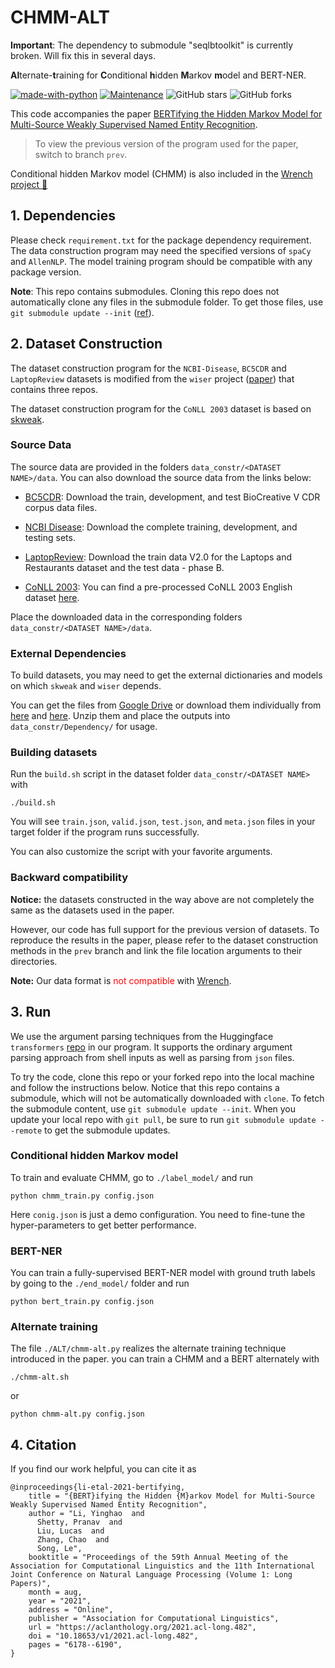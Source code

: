 # CHMM-ALT

**Important**: The dependency to submodule "seqlbtoolkit" is currently broken. Will fix this in several days.

**Al**ternate-**t**raining for **C**onditional **h**idden **M**arkov **m**odel and BERT-NER.

[![made-with-python](https://img.shields.io/badge/Made%20with-Python-1f425f.svg?color=purple)](https://www.python.org/)
[![Maintenance](https://img.shields.io/badge/Maintained%3F-yes-green.svg)](https://github.com/Yinghao-Li/CHMM-ALT)
![GitHub stars](https://img.shields.io/github/stars/Yinghao-Li/CHMM-ALT.svg?color=gold)
![GitHub forks](https://img.shields.io/github/forks/Yinghao-Li/CHMM-ALT?color=9cf)


This code accompanies the paper [BERTifying the Hidden Markov Model for Multi-Source Weakly Supervised Named Entity Recognition](https://arxiv.org/abs/2105.12848).

> To view the previous version of the program used for the paper, switch to branch `prev`.

Conditional hidden Markov model (CHMM) is also included in the [Wrench project 🔧](https://github.com/JieyuZ2/wrench)

## 1. Dependencies
Please check `requirement.txt` for the package dependency requirement.
The data construction program may need the specified versions of `spaCy` and `AllenNLP`.
The model training program should be compatible with any package version.

**Note**: This repo contains submodules.
Cloning this repo does not automatically clone any files in the submodule folder.
To get those files, use `git submodule update --init` ([ref](https://git-scm.com/book/en/v2/Git-Tools-Submodules)). 


## 2. Dataset Construction

The dataset construction program for the `NCBI-Disease`, `BC5CDR` and `LaptopReview` datasets is modified from the `wiser` project ([paper](http://cs.brown.edu/people/sbach/files/safranchik-aaai20.pdf))
that contains three repos.

The dataset construction program for the `CoNLL 2003` dataset is based on [skweak](https://github.com/NorskRegnesentral/skweak).


### Source Data

The source data are provided in the folders `data_constr/<DATASET NAME>/data`.
You can also download the source data from the links below:

* [BC5CDR](https://www.ncbi.nlm.nih.gov/research/bionlp/Data/): Download the train, development, and test BioCreative V CDR corpus data files.

* [NCBI Disease](https://www.ncbi.nlm.nih.gov/CBBresearch/Dogan/DISEASE/): Download the complete training, development, and testing sets.

* [LaptopReview](http://alt.qcri.org/semeval2014/task4/index.php?id=data-and-tools): Download the train data V2.0 for the Laptops and Restaurants dataset and the test data - phase B.

* [CoNLL 2003](https://www.clips.uantwerpen.be/conll2003/ner/): You can find a pre-processed CoNLL 2003 English dataset [here](https://github.com/ningshixian/NER-CONLL2003/tree/master/data).

Place the downloaded data in the corresponding folders `data_constr/<DATASET NAME>/data`.

### External Dependencies

To build datasets, you may need to get the external dictionaries and models on which `skweak` and `wiser` depends.

You can get the files from [Google Drive](https://drive.google.com/file/d/1BaSQ2rQvAA8ecgIc3KDtmUpGvdvDzr5S/view?usp=sharing) or download them individually from [here](https://github.com/NorskRegnesentral/skweak/releases) and [here](https://github.com/BatsResearch/safranchik-aaai20-code).
Unzip them and place the outputs into `data_constr/Dependency/` for usage.

### Building datasets

Run the `build.sh` script in the dataset folder `data_constr/<DATASET NAME>` with 
```
./build.sh
```
You will see `train.json`, `valid.json`, `test.json`, and `meta.json` files in your target folder if the program runs successfully.

You can also customize the script with your favorite arguments.

### Backward compatibility
**Notice:** the datasets constructed in the way above are not completely the same as the datasets used in the paper.

However, our code has full support for the previous version of datasets.
To reproduce the results in the paper, please refer to the dataset construction methods in the `prev` branch and link the file location arguments to their directories.

**Note:** Our data format is <span style="color:red">not compatible</span> with [Wrench](https://github.com/JieyuZ2/wrench/issues/9).

## 3. Run

We use the argument parsing techniques from the Huggingface `transformers` [repo](https://github.com/huggingface/transformers) in our program.
It supports the ordinary argument parsing approach from shell inputs as well as parsing from `json` files.

To try the code, clone this repo or your forked repo into the local machine and follow the instructions below.
Notice that this repo contains a submodule, which will not be automatically downloaded with `clone`.
To fetch the submodule content, use `git submodule update --init`.
When you update your local repo with `git pull`, be sure to run `git submodule update --remote` to get the submodule updates.

### Conditional hidden Markov model

To train and evaluate CHMM, go to `./label_model/` and run
```shell
python chmm_train.py config.json
```
Here `conig.json` is just a demo configuration.
You need to fine-tune the hyper-parameters to get better performance.

### BERT-NER

You can train a fully-supervised BERT-NER model with ground truth labels by going to the `./end_model/` folder and run
```shell
python bert_train.py config.json
```

### Alternate training

The file `./ALT/chmm-alt.py` realizes the alternate training technique introduced in the paper.
you can train a CHMM and a BERT alternately with
```shell
./chmm-alt.sh
```
or
```
python chmm-alt.py config.json
```


## 4. Citation

If you find our work helpful, you can cite it as 

```
@inproceedings{li-etal-2021-bertifying,
    title = "{BERT}ifying the Hidden {M}arkov Model for Multi-Source Weakly Supervised Named Entity Recognition",
    author = "Li, Yinghao  and
      Shetty, Pranav  and
      Liu, Lucas  and
      Zhang, Chao  and
      Song, Le",
    booktitle = "Proceedings of the 59th Annual Meeting of the Association for Computational Linguistics and the 11th International Joint Conference on Natural Language Processing (Volume 1: Long Papers)",
    month = aug,
    year = "2021",
    address = "Online",
    publisher = "Association for Computational Linguistics",
    url = "https://aclanthology.org/2021.acl-long.482",
    doi = "10.18653/v1/2021.acl-long.482",
    pages = "6178--6190",
}
```

